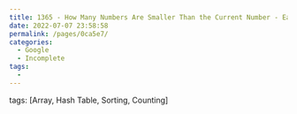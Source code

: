 ```yaml
---
title: 1365 - How Many Numbers Are Smaller Than the Current Number - Easy
date: 2022-07-07 23:58:58
permalink: /pages/0ca5e7/
categories:
  - Google
  - Incomplete
tags:
  - 
---
```

tags: [Array, Hash Table, Sorting, Counting]